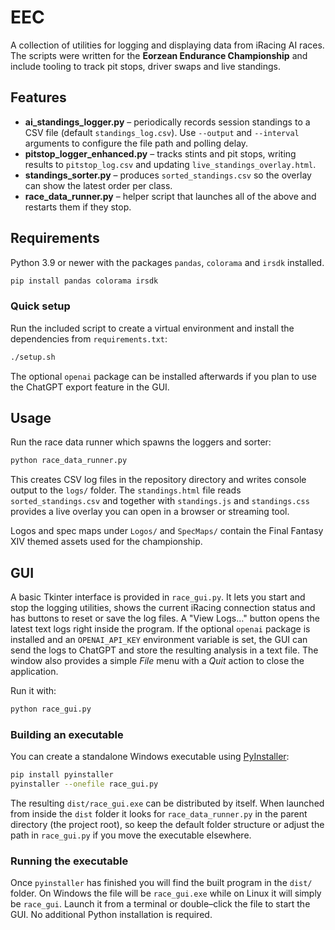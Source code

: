 # EEC

A collection of utilities for logging and displaying data from iRacing AI races. The scripts were written for the **Eorzean Endurance Championship** and include tooling to track pit stops, driver swaps and live standings.

## Features

- **ai_standings_logger.py** – periodically records session standings to
  a CSV file (default `standings_log.csv`).  Use `--output` and `--interval`
  arguments to configure the file path and polling delay.
- **pitstop_logger_enhanced.py** – tracks stints and pit stops, writing results to `pitstop_log.csv` and updating `live_standings_overlay.html`.
- **standings_sorter.py** – produces `sorted_standings.csv` so the overlay can show the latest order per class.
- **race_data_runner.py** – helper script that launches all of the above and restarts them if they stop.

## Requirements

Python 3.9 or newer with the packages `pandas`, `colorama` and `irsdk` installed.


```bash
pip install pandas colorama irsdk
```

### Quick setup

Run the included script to create a virtual environment and install the
dependencies from `requirements.txt`:

```bash
./setup.sh
```

The optional `openai` package can be installed afterwards if you plan to
use the ChatGPT export feature in the GUI.

## Usage

Run the race data runner which spawns the loggers and sorter:

```bash
python race_data_runner.py
```

This creates CSV log files in the repository directory and writes console output to the `logs/` folder. The `standings.html` file reads `sorted_standings.csv` and together with `standings.js` and `standings.css` provides a live overlay you can open in a browser or streaming tool.

Logos and spec maps under `Logos/` and `SpecMaps/` contain the Final Fantasy XIV themed assets used for the championship.

## GUI

A basic Tkinter interface is provided in `race_gui.py`.  It lets you start and stop the logging utilities, shows the current iRacing connection status and has buttons to reset or save the log files.  A "View Logs…" button opens the latest text logs right inside the program.  If the optional `openai` package is installed and an `OPENAI_API_KEY` environment variable is set, the GUI can send the logs to ChatGPT and store the resulting analysis in a text file.
The window also provides a simple *File* menu with a *Quit* action to close the application.

Run it with:

```bash
python race_gui.py
```

### Building an executable

You can create a standalone Windows executable using [PyInstaller](https://pyinstaller.org/):

```bash
pip install pyinstaller
pyinstaller --onefile race_gui.py
```

The resulting `dist/race_gui.exe` can be distributed by itself.  When launched from
inside the `dist` folder it looks for `race_data_runner.py` in the parent directory
(the project root), so keep the default folder structure or adjust the path in
`race_gui.py` if you move the executable elsewhere.

### Running the executable

Once `pyinstaller` has finished you will find the built program in the `dist/` folder.
On Windows the file will be `race_gui.exe` while on Linux it will simply be `race_gui`.
Launch it from a terminal or double–click the file to start the GUI.  No additional
Python installation is required.
